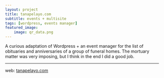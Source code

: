 ```yaml
---
layout: project
title: tanapelayo.com
subtitle: events + multisite
tags: [wordpress, events manager]
featured_image:
    image: qr_data.png
---
```

A curious adaptation of Wordpress + an event manager for the list of obituaries and anniversaries of a group of funeral homes.
The mortuary matter was very imposing, but I think in the end I did a good job.

___
<span class="uppercase">web:</span> [tanapelayo.com](http://tanapelayo.com/)